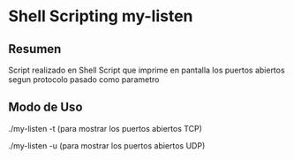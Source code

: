 # Shell Scripting my-listen

## Resumen
Script realizado en Shell Script que imprime en pantalla los puertos abiertos segun protocolo pasado como parametro 

## Modo de Uso

./my-listen -t (para mostrar los puertos abiertos TCP) 

./my-listen -u (para mostrar los puertos abiertos UDP)  









